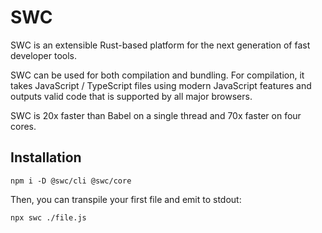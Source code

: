 # SWC
SWC is an extensible Rust-based platform for the next generation of fast developer tools. 

SWC can be used for both compilation and bundling. 
For compilation, it takes JavaScript / TypeScript files using modern JavaScript features and outputs valid code that is supported by all major browsers.

SWC is 20x faster than Babel on a single thread and 70x faster on four cores.


## Installation
```
npm i -D @swc/cli @swc/core
```
Then, you can transpile your first file and emit to stdout:
```
npx swc ./file.js
```